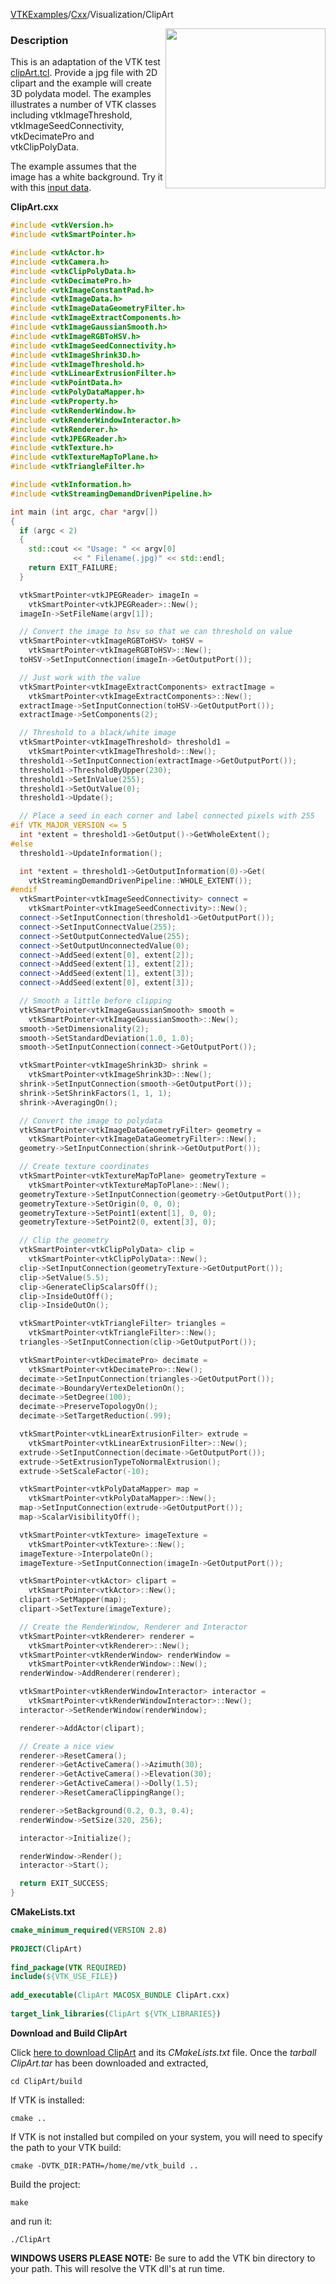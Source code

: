 [VTKExamples](/index/)/[Cxx](/Cxx)/Visualization/ClipArt

<img align="right" src="https://github.com/lorensen/VTKExamples/blob/gh-pages/Testing/Baseline/Visualization/TestClipArt.png?raw=true" width="256" />

### Description
This is an adaptation of the VTK test [clipArt.tcl](http://vtk.org/gitweb?p=VTK.git;a=blob;f=Graphics/Testing/Tcl/clipArt.tcl;h=85a39f9821b999145119a5a8ca492a6ae705ed09;hb=HEAD). Provide a jpg file with 2D clipart and the example will create 3D polydata model. The examples illustrates a number of VTK classes including vtkImageThreshold, vtkImageSeedConnectivity, vtkDecimatePro and vtkClipPolyData.

The example assumes that the image has a white background. Try it with this [input data](https://gitlab.kitware.com/lorensen/VTKExamples/raw/master/Testing/Data/stormy.jpg).

**ClipArt.cxx**
```c++
#include <vtkVersion.h>
#include <vtkSmartPointer.h>

#include <vtkActor.h>
#include <vtkCamera.h>
#include <vtkClipPolyData.h>
#include <vtkDecimatePro.h>
#include <vtkImageConstantPad.h>
#include <vtkImageData.h>
#include <vtkImageDataGeometryFilter.h>
#include <vtkImageExtractComponents.h>
#include <vtkImageGaussianSmooth.h>
#include <vtkImageRGBToHSV.h>
#include <vtkImageSeedConnectivity.h>
#include <vtkImageShrink3D.h>
#include <vtkImageThreshold.h>
#include <vtkLinearExtrusionFilter.h>
#include <vtkPointData.h>
#include <vtkPolyDataMapper.h>
#include <vtkProperty.h>
#include <vtkRenderWindow.h>
#include <vtkRenderWindowInteractor.h>
#include <vtkRenderer.h>
#include <vtkJPEGReader.h>
#include <vtkTexture.h>
#include <vtkTextureMapToPlane.h>
#include <vtkTriangleFilter.h>

#include <vtkInformation.h>
#include <vtkStreamingDemandDrivenPipeline.h>

int main (int argc, char *argv[])
{
  if (argc < 2)
  {
    std::cout << "Usage: " << argv[0]
              << " Filename(.jpg)" << std::endl;
    return EXIT_FAILURE;
  }

  vtkSmartPointer<vtkJPEGReader> imageIn =
    vtkSmartPointer<vtkJPEGReader>::New();
  imageIn->SetFileName(argv[1]);

  // Convert the image to hsv so that we can threshold on value
  vtkSmartPointer<vtkImageRGBToHSV> toHSV =
    vtkSmartPointer<vtkImageRGBToHSV>::New();
  toHSV->SetInputConnection(imageIn->GetOutputPort());

  // Just work with the value
  vtkSmartPointer<vtkImageExtractComponents> extractImage =
    vtkSmartPointer<vtkImageExtractComponents>::New();
  extractImage->SetInputConnection(toHSV->GetOutputPort());
  extractImage->SetComponents(2);

  // Threshold to a black/white image
  vtkSmartPointer<vtkImageThreshold> threshold1 =
    vtkSmartPointer<vtkImageThreshold>::New();
  threshold1->SetInputConnection(extractImage->GetOutputPort());
  threshold1->ThresholdByUpper(230);
  threshold1->SetInValue(255);
  threshold1->SetOutValue(0);
  threshold1->Update();

  // Place a seed in each corner and label connected pixels with 255
#if VTK_MAJOR_VERSION <= 5
  int *extent = threshold1->GetOutput()->GetWholeExtent();
#else
  threshold1->UpdateInformation();

  int *extent = threshold1->GetOutputInformation(0)->Get(
    vtkStreamingDemandDrivenPipeline::WHOLE_EXTENT());
#endif
  vtkSmartPointer<vtkImageSeedConnectivity> connect =
    vtkSmartPointer<vtkImageSeedConnectivity>::New();
  connect->SetInputConnection(threshold1->GetOutputPort());
  connect->SetInputConnectValue(255);
  connect->SetOutputConnectedValue(255);
  connect->SetOutputUnconnectedValue(0);
  connect->AddSeed(extent[0], extent[2]);
  connect->AddSeed(extent[1], extent[2]);
  connect->AddSeed(extent[1], extent[3]);
  connect->AddSeed(extent[0], extent[3]);

  // Smooth a little before clipping
  vtkSmartPointer<vtkImageGaussianSmooth> smooth =
    vtkSmartPointer<vtkImageGaussianSmooth>::New();
  smooth->SetDimensionality(2);
  smooth->SetStandardDeviation(1.0, 1.0);
  smooth->SetInputConnection(connect->GetOutputPort());

  vtkSmartPointer<vtkImageShrink3D> shrink =
    vtkSmartPointer<vtkImageShrink3D>::New();
  shrink->SetInputConnection(smooth->GetOutputPort());
  shrink->SetShrinkFactors(1, 1, 1);
  shrink->AveragingOn();

  // Convert the image to polydata
  vtkSmartPointer<vtkImageDataGeometryFilter> geometry =
    vtkSmartPointer<vtkImageDataGeometryFilter>::New();
  geometry->SetInputConnection(shrink->GetOutputPort());

  // Create texture coordinates
  vtkSmartPointer<vtkTextureMapToPlane> geometryTexture =
    vtkSmartPointer<vtkTextureMapToPlane>::New();
  geometryTexture->SetInputConnection(geometry->GetOutputPort());
  geometryTexture->SetOrigin(0, 0, 0);
  geometryTexture->SetPoint1(extent[1], 0, 0);
  geometryTexture->SetPoint2(0, extent[3], 0);

  // Clip the geometry
  vtkSmartPointer<vtkClipPolyData> clip =
    vtkSmartPointer<vtkClipPolyData>::New();
  clip->SetInputConnection(geometryTexture->GetOutputPort());
  clip->SetValue(5.5);
  clip->GenerateClipScalarsOff();
  clip->InsideOutOff();
  clip->InsideOutOn();

  vtkSmartPointer<vtkTriangleFilter> triangles =
    vtkSmartPointer<vtkTriangleFilter>::New();
  triangles->SetInputConnection(clip->GetOutputPort());

  vtkSmartPointer<vtkDecimatePro> decimate =
    vtkSmartPointer<vtkDecimatePro>::New();
  decimate->SetInputConnection(triangles->GetOutputPort());
  decimate->BoundaryVertexDeletionOn();
  decimate->SetDegree(100);
  decimate->PreserveTopologyOn();
  decimate->SetTargetReduction(.99);

  vtkSmartPointer<vtkLinearExtrusionFilter> extrude =
    vtkSmartPointer<vtkLinearExtrusionFilter>::New();
  extrude->SetInputConnection(decimate->GetOutputPort());
  extrude->SetExtrusionTypeToNormalExtrusion();
  extrude->SetScaleFactor(-10);

  vtkSmartPointer<vtkPolyDataMapper> map =
    vtkSmartPointer<vtkPolyDataMapper>::New();
  map->SetInputConnection(extrude->GetOutputPort());
  map->ScalarVisibilityOff();

  vtkSmartPointer<vtkTexture> imageTexture =
    vtkSmartPointer<vtkTexture>::New();
  imageTexture->InterpolateOn();
  imageTexture->SetInputConnection(imageIn->GetOutputPort());

  vtkSmartPointer<vtkActor> clipart =
    vtkSmartPointer<vtkActor>::New();
  clipart->SetMapper(map);
  clipart->SetTexture(imageTexture);

  // Create the RenderWindow, Renderer and Interactor
  vtkSmartPointer<vtkRenderer> renderer =
    vtkSmartPointer<vtkRenderer>::New();
  vtkSmartPointer<vtkRenderWindow> renderWindow =
    vtkSmartPointer<vtkRenderWindow>::New();
  renderWindow->AddRenderer(renderer);

  vtkSmartPointer<vtkRenderWindowInteractor> interactor =
    vtkSmartPointer<vtkRenderWindowInteractor>::New();
  interactor->SetRenderWindow(renderWindow);

  renderer->AddActor(clipart);

  // Create a nice view
  renderer->ResetCamera();
  renderer->GetActiveCamera()->Azimuth(30);
  renderer->GetActiveCamera()->Elevation(30);
  renderer->GetActiveCamera()->Dolly(1.5);
  renderer->ResetCameraClippingRange();

  renderer->SetBackground(0.2, 0.3, 0.4);
  renderWindow->SetSize(320, 256);

  interactor->Initialize();

  renderWindow->Render();
  interactor->Start();

  return EXIT_SUCCESS;
}
```
**CMakeLists.txt**
```cmake
cmake_minimum_required(VERSION 2.8)
 
PROJECT(ClipArt)
 
find_package(VTK REQUIRED)
include(${VTK_USE_FILE})
 
add_executable(ClipArt MACOSX_BUNDLE ClipArt.cxx)
 
target_link_libraries(ClipArt ${VTK_LIBRARIES})
```

**Download and Build ClipArt**

Click [here to download ClipArt](https://github.com/lorensen/VTKWikiExamplesTarballs/raw/master/ClipArt.tar) and its *CMakeLists.txt* file.
Once the *tarball ClipArt.tar* has been downloaded and extracted,
```
cd ClipArt/build 
```
If VTK is installed:
```
cmake ..
```
If VTK is not installed but compiled on your system, you will need to specify the path to your VTK build:
```
cmake -DVTK_DIR:PATH=/home/me/vtk_build ..
```
Build the project:
```
make
```
and run it:
```
./ClipArt
```
**WINDOWS USERS PLEASE NOTE:** Be sure to add the VTK bin directory to your path. This will resolve the VTK dll's at run time.

